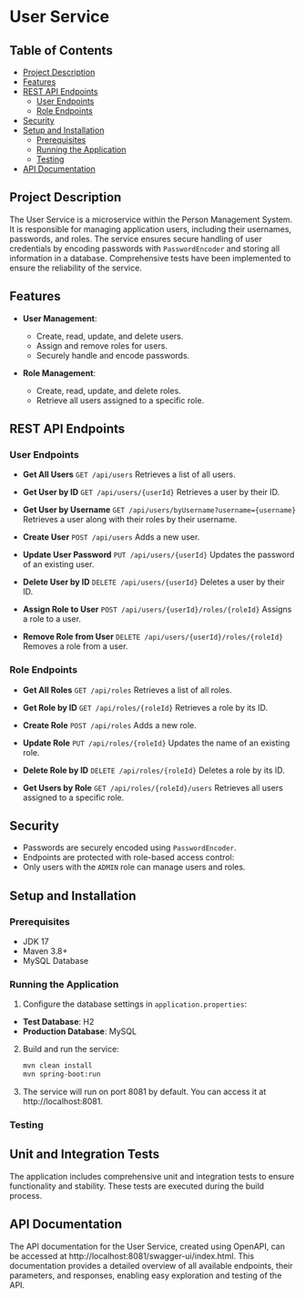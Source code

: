# User Service

## Table of Contents
- [Project Description](#project-description)
- [Features](#features)
- [REST API Endpoints](#rest-api-endpoints)
  - [User Endpoints](#user-endpoints)
  - [Role Endpoints](#role-endpoints)
- [Security](#security)
- [Setup and Installation](#setup-and-installation)
  - [Prerequisites](#prerequisites)
  - [Running the Application](#running-the-application)
  - [Testing](#testing)
- [API Documentation](#api-documentation)

## Project Description

The User Service is a microservice within the Person Management System. It is responsible for managing application users, including their usernames, passwords, and roles. The service ensures secure handling of user credentials by encoding passwords with `PasswordEncoder` and storing all information in a database. Comprehensive tests have been implemented to ensure the reliability of the service.

## Features

- **User Management**:
    - Create, read, update, and delete users.
    - Assign and remove roles for users.
    - Securely handle and encode passwords.

- **Role Management**:
    - Create, read, update, and delete roles.
    - Retrieve all users assigned to a specific role.

## REST API Endpoints

### User Endpoints

- **Get All Users**
  `GET /api/users`
  Retrieves a list of all users.

- **Get User by ID**
  `GET /api/users/{userId}`
  Retrieves a user by their ID.

- **Get User by Username**
  `GET /api/users/byUsername?username={username}`
  Retrieves a user along with their roles by their username.

- **Create User**
  `POST /api/users`
  Adds a new user.

- **Update User Password**
  `PUT /api/users/{userId}`
  Updates the password of an existing user.

- **Delete User by ID**
  `DELETE /api/users/{userId}`
  Deletes a user by their ID.

- **Assign Role to User**
  `POST /api/users/{userId}/roles/{roleId}`
  Assigns a role to a user.

- **Remove Role from User**
  `DELETE /api/users/{userId}/roles/{roleId}`
  Removes a role from a user.

### Role Endpoints

- **Get All Roles**
  `GET /api/roles` 
  Retrieves a list of all roles.

- **Get Role by ID**
  `GET /api/roles/{roleId}`
  Retrieves a role by its ID.

- **Create Role**
  `POST /api/roles`
  Adds a new role.

- **Update Role**
  `PUT /api/roles/{roleId}`
  Updates the name of an existing role.

- **Delete Role by ID**
  `DELETE /api/roles/{roleId}`
  Deletes a role by its ID.

- **Get Users by Role**
  `GET /api/roles/{roleId}/users`
  Retrieves all users assigned to a specific role.
  
## Security

- Passwords are securely encoded using `PasswordEncoder`.
- Endpoints are protected with role-based access control:
- Only users with the `ADMIN` role can manage users and roles.

## Setup and Installation

### Prerequisites

- JDK 17
- Maven 3.8+
- MySQL Database

### Running the Application

1. Configure the database settings in `application.properties`:
- **Test Database**: H2
- **Production Database**: MySQL

2. Build and run the service:

   ```bash
   mvn clean install
   mvn spring-boot:run
   ```
   
3. The service will run on port 8081 by default. You can access it at http://localhost:8081.

### Testing

## Unit and Integration Tests

The application includes comprehensive unit and integration tests to ensure functionality and stability. These tests are executed during the build process.

## API Documentation

The API documentation for the User Service, created using OpenAPI, can be accessed at http://localhost:8081/swagger-ui/index.html. This documentation provides a detailed overview of all available endpoints, their parameters, and responses, enabling easy exploration and testing of the API.